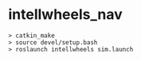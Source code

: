 # intellwheels_nav

```
> catkin_make
> source devel/setup.bash
> roslaunch intellwheels sim.launch
```
